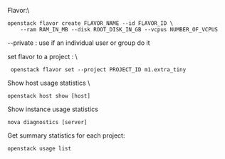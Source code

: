 Flavor:\
```
openstack flavor create FLAVOR_NAME --id FLAVOR_ID \
    --ram RAM_IN_MB --disk ROOT_DISK_IN_GB --vcpus NUMBER_OF_VCPUS
```

--private : use if an individual user or group do it 

set flavor to a project : \
```
 openstack flavor set --project PROJECT_ID m1.extra_tiny
```
Show host usage statistics \
```
openstack host show [host]
```

Show instance usage statistics
```
nova diagnostics [server]
```

Get summary statistics for each project:
```
openstack usage list
```

